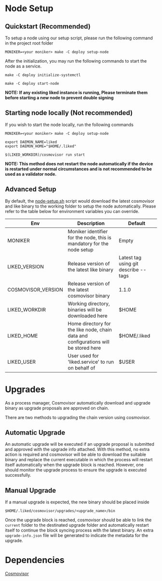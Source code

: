 # Node Setup

## Quickstart (Recommended)

To setup a node using our setup script, please run the following command in the project root folder

```
MONIKER=<your moniker> make -C deploy setup-node
```

After the initialization, you may run the following commands to start the node as a service.

```
make -C deploy initialize-systemctl

make -C deploy start-node
```

**NOTE: If any existing liked instance is running, Please terminate them before starting a new node to prevent double signing**

## Starting node locally (Not recommended)

If you wish to start the node locally, run the following commands

```
MONIKER=<your moniker> make -C deploy setup-node

export DAEMON_NAME=liked
export DAEMON_HOME="$HOME/.liked"

$(LIKED_WORKDIR)/cosmovisor run start
```

**NOTE: This method does not restart the node automatically if the device is restarted under normal circumstances and is not recommended to be used as a validator node.**

## Advanced Setup

By default, the [node-setup.sh](../deploy/scripts/node-setup.sh) script would download the latest cosmovisor and like binary to the working folder to setup the node automatically. Please refer to the table below for environment variables you can override.

| Env                | Description                                                                         | Default                              |
| ------------------ | ----------------------------------------------------------------------------------- | ------------------------------------ |
| MONIKER            | Moniker identifier for the node, this is mandatory for the node setup               | Empty                                |
| LIKED_VERSION      | Release version of the latest like binary                                           | Latest tag using git describe --tags |
| COSMOVISOR_VERSION | Release version of the latest cosmovisor binary                                     | 1.1.0                                |
| LIKED_WORKDIR      | Working directory, binaries will be downloaded here                                 | $HOME                                |
| LIKED_HOME         | Home directory for the like node, chain data and configurations will be stored here | $HOME/.liked                         |
| LIKED_USER         | User used for 'liked.service' to run on behalf of                                   | $USER                                |

# Upgrades

As a process manager, Cosmovisor automatically download and upgrade binary as upgrade proposals are approved on chain.

There are two methods to upgrading the chain version using cosmovisor.

## Automatic Upgrade

An automatic upgrade will be executed if an upgrade proposal is submitted and approved with the upgrade info attached. With this method, no extra action is required and cosmovisor will be able to download the suitable binary and replace the current executable in which the process will restart itself automatically when the upgrade block is reached. However, one should monitor the upgrade process to ensure the upgrade is executed successfully.

## Manual Upgrade

If a manual upgrade is expected, the new binary should be placed inside

```
$HOME/.liked/cosmovisor/upgrades/<upgrade_name>/bin
```

Once the upgrade block is reached, cosmovisor should be able to link the `current` folder to the destinated upgrade folder and automatically restart itself to continue the block syncing process with the latest binary. An extra `upgrade-info.json` file will be generated to indicate the metadata for the upgrade.

# Dependencies

[Cosmovisor](https://docs.cosmos.network/master/run-node/cosmovisor.html)
